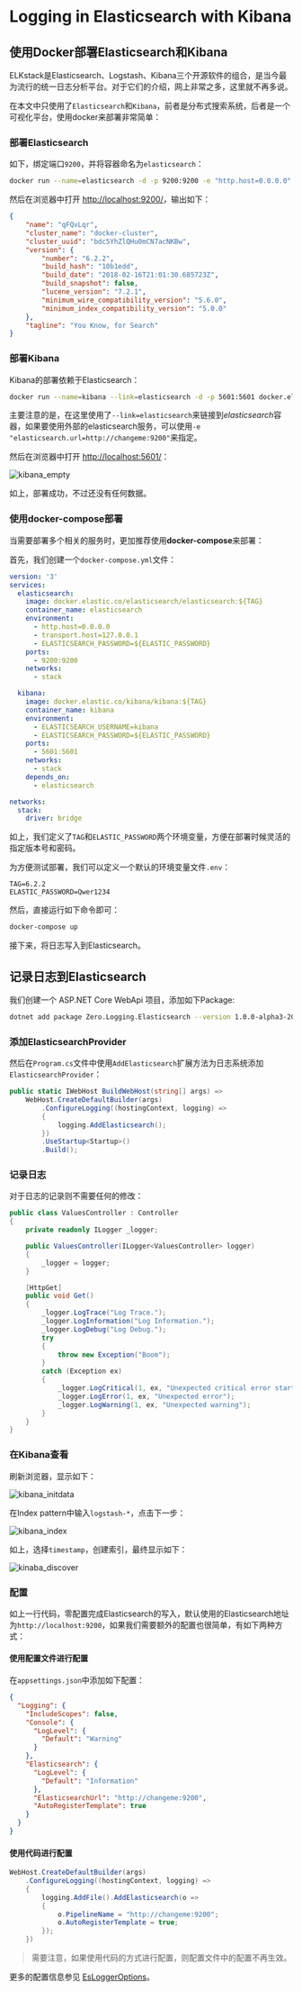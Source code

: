 # Logging in Elasticsearch with Kibana

## 使用Docker部署Elasticsearch和Kibana

ELKstack是Elasticsearch、Logstash、Kibana三个开源软件的组合，是当今最为流行的统一日志分析平台。对于它们的介绍，网上非常之多，这里就不再多说。

在本文中只使用了`Elasticsearch`和`Kibana`，前者是分布式搜索系统，后者是一个可视化平台，使用docker来部署非常简单：

### 部署Elasticsearch

如下，绑定端口`9200`，并将容器命名为`elasticsearch`：

```bash
docker run --name=elasticsearch -d -p 9200:9200 -e "http.host=0.0.0.0" -e "transport.host=127.0.0.1" docker.elastic.co/elasticsearch/elasticsearch:6.2.2
```

然后在浏览器中打开 [http://localhost:9200/](http://localhost:9200/)，输出如下：

```json
{
	"name": "qFQvLqr",
	"cluster_name": "docker-cluster",
	"cluster_uuid": "bdc5YhZlQHu0mCN7acNKBw",
	"version": {
		"number": "6.2.2",
		"build_hash": "10b1edd",
		"build_date": "2018-02-16T21:01:30.685723Z",
		"build_snapshot": false,
		"lucene_version": "7.2.1",
		"minimum_wire_compatibility_version": "5.6.0",
		"minimum_index_compatibility_version": "5.0.0"
	},
	"tagline": "You Know, for Search"
}
```

### 部署Kibana

Kibana的部署依赖于Elasticsearch：

```bash
docker run --name=kibana --link=elasticsearch -d -p 5601:5601 docker.elastic.co/kibana/kibana:6.2.2
```

主要注意的是，在这里使用了`--link=elasticsearch`来链接到*elasticsearch*容器，如果要使用外部的elasticsearch服务，可以使用`-e "elasticsearch.url=http://changeme:9200"`来指定。

然后在浏览器中打开 [http://localhost:5601/](http://localhost:5601/)：

![kibana_empty](./img/kibana_empty.png)

如上，部署成功，不过还没有任何数据。

### 使用docker-compose部署

当需要部署多个相关的服务时，更加推荐使用**docker-compose**来部署：

首先，我们创建一个`docker-compose.yml`文件：

```yml
version: '3'
services:
  elasticsearch:
    image: docker.elastic.co/elasticsearch/elasticsearch:${TAG}
    container_name: elasticsearch
    environment:
      - http.host=0.0.0.0
      - transport.host=127.0.0.1
      - ELASTICSEARCH_PASSWORD=${ELASTIC_PASSWORD}
    ports:
      - 9200:9200
    networks: 
      - stack

  kibana:
    image: docker.elastic.co/kibana/kibana:${TAG}
    container_name: kibana
    environment:
      - ELASTICSEARCH_USERNAME=kibana
      - ELASTICSEARCH_PASSWORD=${ELASTIC_PASSWORD}
    ports: 
      - 5601:5601
    networks: 
      - stack
    depends_on: 
      - elasticsearch

networks:
  stack:
    driver: bridge
```

如上，我们定义了`TAG`和`ELASTIC_PASSWORD`两个环境变量，方便在部署时候灵活的指定版本号和密码。

为方便测试部署，我们可以定义一个默认的环境变量文件`.env`：

```env
TAG=6.2.2
ELASTIC_PASSWORD=Qwer1234
```

然后，直接运行如下命令即可：

```bash
docker-compose up
```

接下来，将日志写入到Elasticsearch。

## 记录日志到Elasticsearch

我们创建一个 ASP.NET Core WebApi 项目，添加如下Package:

```bash
dotnet add package Zero.Logging.Elasticsearch --version 1.0.0-alpha3-20180228
```

### 添加ElasticsearchProvider

然后在`Program.cs`文件中使用`AddElasticsearch`扩展方法为日志系统添加`ElasticsearchProvider`：

```csharp
public static IWebHost BuildWebHost(string[] args) =>
    WebHost.CreateDefaultBuilder(args)
        .ConfigureLogging((hostingContext, logging) =>
        {
            logging.AddElasticsearch();
        })
        .UseStartup<Startup>()
        .Build();
```

### 记录日志

对于日志的记录则不需要任何的修改：

```csharp
public class ValuesController : Controller
{
    private readonly ILogger _logger;

    public ValuesController(ILogger<ValuesController> logger)
    {
        _logger = logger;
    }

    [HttpGet]
    public void Get()
    {
        _logger.LogTrace("Log Trace.");
        _logger.LogInformation("Log Information.");
        _logger.LogDebug("Log Debug.");
        try
        {
            throw new Exception("Boom");
        }
        catch (Exception ex)
        {
            _logger.LogCritical(1, ex, "Unexpected critical error starting application");
            _logger.LogError(1, ex, "Unexpected error");
            _logger.LogWarning(1, ex, "Unexpected warning");
        }
    }
}
```

### 在Kibana查看

刷新浏览器，显示如下：

![kibana_initdata](./img/kibana_initdata.png)

在Index pattern中输入`logstash-*`，点击下一步：

![kibana_index](./img/kibana_index.png)

如上，选择`timestamp`，创建索引，最终显示如下：

![kinaba_discover](./img/kinaba_discover.png)

### 配置

如上一行代码，零配置完成Elasticsearch的写入，默认使用的Elasticsearch地址为`http://localhost:9200`，如果我们需要额外的配置也很简单，有如下两种方式：

#### 使用配置文件进行配置

在`appsettings.json`中添加如下配置：

```json
{
  "Logging": {
    "IncludeScopes": false,
    "Console": {
      "LogLevel": {
        "Default": "Warning"
      }
    },
    "Elasticsearch": {
      "LogLevel": {
        "Default": "Information"
      },
      "ElasticsearchUrl": "http://changeme:9200",
      "AutoRegisterTemplate": true
    }
  }
}
```

#### 使用代码进行配置

```csharp
WebHost.CreateDefaultBuilder(args)
    .ConfigureLogging((hostingContext, logging) =>
    {
        logging.AddFile().AddElasticsearch(o =>
        {
            o.PipelineName = "http://changeme:9200";
            o.AutoRegisterTemplate = true;
        });
    })
```

> 需要注意，如果使用代码的方式进行配置，则配置文件中的配置不再生效。

更多的配置信息参见 [EsLoggerOptions](https://github.com/RainingNight/zero-logging/blob/dev/src/Zero.Logging.Elasticsearch/EsLoggerOptions.cs)。